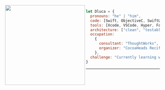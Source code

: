 <img align='left' src="https://i.ibb.co/kxLFH3W/Artboard.png" width="260">

```javascript
let Dluca = { 
  pronouns: "he" | "him",
  code: [Swift, ObjectiveC, SwiftUI],
  tools: [Xcode, VSCode, Hyper, Fastlane, Husky, Sketch],
  architecture: ["clean", "testable", "modular"],
  occupation: 
    {
      consultant: "ThoughtWorks",
      organizer: "CocoaHeads Recife"
    },
  challenge: "Currently learning with Apple's SwiftUI Tutorials"
}
```

---
<!--
**gabrieldluca/gabrieldluca** is a ✨ _special_ ✨ repository because its `README.md` (this file) appears on your GitHub profile.

Here are some ideas to get you started:

- 🔭 I’m currently working on ...
- 🌱 I’m currently learning ...
- 👯 I’m looking to collaborate on ...
- 🤔 I’m looking for help with ...
- 💬 Ask me about ...
- 📫 How to reach me: ...
- 😄 Pronouns: ...
- ⚡ Fun fact: ...
-->
